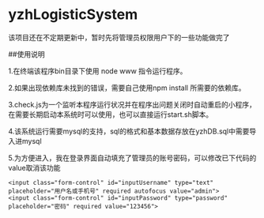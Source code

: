 # yzhLogisticSystem

该项目还在不定期更新中，暂时先将管理员权限用户下的一些功能做完了

##使用说明

1.在终端该程序bin目录下使用 node www 指令运行程序。

2.如果出现依赖库未找到的错误，需要自己使用npm install 所需要的依赖库。

3.check.js为一个监听本程序运行状况并在程序出问题关闭时自动重启的小程序，在需要长期启动本系统时可以使用，也可以直接运行start.sh脚本。

4.该系统运行需要mysql的支持，sql的格式和基本数据存放在yzhDB.sql中需要导入进mysql

5.为方便进入，我在登录界面自动填充了管理员的账号密码，可以修改已下代码的value取消该功能

```
<input class="form-control" id="inputUsername" type="text" placeholder="用户名或手机号" required autofocus value="admin">
<input class="form-control" id="inputPassword" type="password" placeholder="密码" required value="123456">
```
